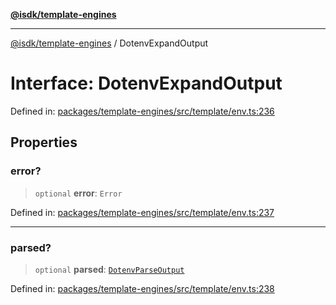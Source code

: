 [**@isdk/template-engines**](../README.md)

***

[@isdk/template-engines](../globals.md) / DotenvExpandOutput

# Interface: DotenvExpandOutput

Defined in: [packages/template-engines/src/template/env.ts:236](https://github.com/isdk/template-engines.js/blob/0980ec51236148c4fd76db6d69dc25b1172476d4/src/template/env.ts#L236)

## Properties

### error?

> `optional` **error**: `Error`

Defined in: [packages/template-engines/src/template/env.ts:237](https://github.com/isdk/template-engines.js/blob/0980ec51236148c4fd76db6d69dc25b1172476d4/src/template/env.ts#L237)

***

### parsed?

> `optional` **parsed**: [`DotenvParseOutput`](DotenvParseOutput.md)

Defined in: [packages/template-engines/src/template/env.ts:238](https://github.com/isdk/template-engines.js/blob/0980ec51236148c4fd76db6d69dc25b1172476d4/src/template/env.ts#L238)
